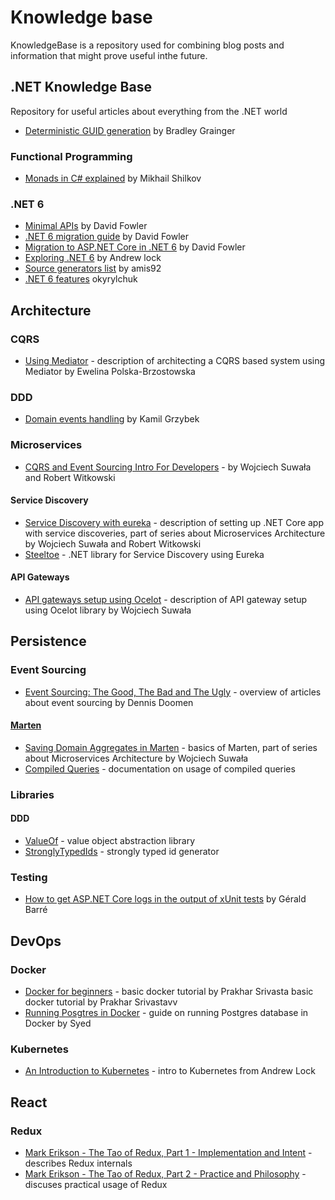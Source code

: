 # Knowledge base

KnowledgeBase is a repository used for combining blog posts and information that might prove useful inthe future.

## .NET Knowledge Base

Repository for useful articles about everything from the .NET world

* [Deterministic GUID generation](https://github.com/LogosBible/Logos.Utility/blob/master/src/Logos.Utility/GuidUtility.cs) by Bradley Grainger

### Functional Programming

* [Monads in C# explained](https://mikhail.io/2018/07/monads-explained-in-csharp-again/) by Mikhail Shilkov

### .NET 6

* [Minimal APIs](https://gist.github.com/davidfowl/ff1addd02d239d2d26f4648a06158727) by David Fowler
* [.NET 6 migration guide](https://gist.github.com/davidfowl/0e0372c3c1d895c3ce195ba983b1e03d) by David Fowler
* [Migration to ASP.NET Core in .NET 6](https://gist.github.com/davidfowl/0e0372c3c1d895c3ce195ba983b1e03d) by David Fowler
* [Exploring .NET 6](https://andrewlock.net/series/exploring-dotnet-6/) by Andrew lock
* [Source generators list](https://github.com/amis92/csharp-source-generators) by amis92
* [.NET 6 features](https://github.com/okyrylchuk/dotnet6_features) okyrylchuk

## Architecture

### CQRS

* [Using Mediator](https://altkomsoftware.pl/en/blog/microservices-net-core-cqrs-mediatr/) - description of architecting a CQRS based system using Mediator by Ewelina Polska-Brzostowska

### DDD

* [Domain events handling](http://www.kamilgrzybek.com/design/handling-domain-events-missing-part/) by Kamil Grzybek

### Microservices

* [CQRS and Event Sourcing Intro For Developers](https://altkomsoftware.pl/en/blog/cqrs-event-sourcing/) - by Wojciech Suwała and Robert Witkowski

#### Service Discovery

* [Service Discovery with eureka](https://altkomsoftware.pl/en/blog/service-discovery-eureka/) - description of setting up .NET Core app with service discoveries, part of series about Microservices Architecture by Wojciech Suwała and Robert Witkowski
* [Steeltoe](https://steeltoe.io) - .NET library for Service Discovery using Eureka

#### API Gateways

* [API gateways setup using Ocelot](https://altkomsoftware.pl/en/blog/building-api-gateways-with-ocelot/) - description of API gateway setup using Ocelot library by Wojciech Suwała
  
## Persistence

### Event Sourcing

* [Event Sourcing: The Good, The Bad and The Ugly](https://www.continuousimprover.com/2017/11/event-sourcing-good-bad-and-ugly.html) - overview of articles about event sourcing by Dennis Doomen

#### [Marten](http://jasperfx.github.io/marten/)

* [Saving Domain Aggregates in Marten](https://altkomsoftware.pl/en/blog/building-microservices-domain-aggregates/) - basics of Marten, part of series about Microservices Architecture by Wojciech Suwała
* [Compiled Queries](http://jasperfx.github.io/marten/documentation/documents/querying/compiled_queries/) - documentation on usage of compiled queries

### Libraries

#### DDD

* [ValueOf](https://github.com/mcintyre321/ValueOf) - value object abstraction library
* [StronglyTypedIds](https://github.com/andrewlock/StronglyTypedId) - strongly typed id generator

### Testing

* [How to get ASP.NET Core logs in the output of xUnit tests](https://www.meziantou.net/how-to-get-asp-net-core-logs-in-the-output-of-xunit-tests.htm) by Gérald Barré

## DevOps

### Docker

* [Docker for beginners](https://docker-curriculum.com) - basic docker tutorial by Prakhar Srivasta basic docker tutorial by Prakhar Srivastavv
* [Running Posgtres in Docker](https://hackernoon.com/dont-install-postgres-docker-pull-postgres-bee20e200198) - guide on running Postgres database in Docker by Syed

### Kubernetes

* [An Introduction to Kubernetes](https://andrewlock.net/deploying-asp-net-core-applications-to-kubernetes-part-1-an-introduction-to-kubernetes/) - intro to Kubernetes from Andrew Lock

## React

### Redux

* [Mark Erikson - The Tao of Redux, Part 1 - Implementation and Intent](https://blog.isquaredsoftware.com/2017/05/idiomatic-redux-tao-of-redux-part-1/) - describes Redux internals
* [Mark Erikson - The Tao of Redux, Part 2 - Practice and Philosophy](https://blog.isquaredsoftware.com/2017/05/idiomatic-redux-tao-of-redux-part-2/) - discuses practical usage of Redux